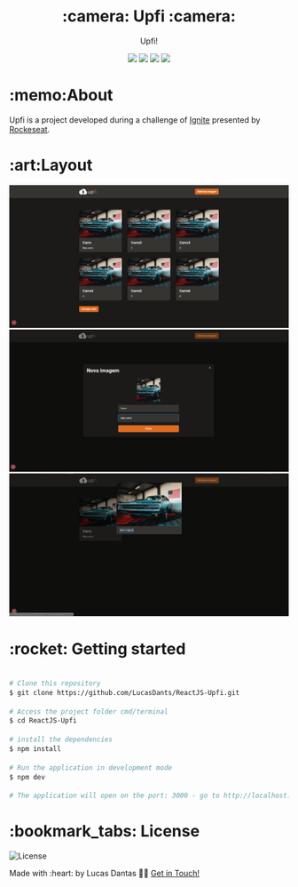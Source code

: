 <h1 align="center">:camera: Upfi :camera:</h1>
<p align="center">Upfi!</p>

<p align="center">
 <img  src="https://img.shields.io/github/package-json/dependency-version/LucasDants/ReactJS-Upfi/react">
 <img  src="https://img.shields.io/github/package-json/dependency-version/LucasDants/ReactJS-Upfi/next">
 <img  src="https://img.shields.io/github/package-json/dependency-version/LucasDants/ReactJS-Upfi/react-query">
 <img  src="https://img.shields.io/github/package-json/dependency-version/LucasDants/ReactJS-Upfi/dev/typescript">
</p>

<h1>:memo:About</h1>
<p>Upfi is a project developed during a challenge of <a href="https://rocketseat.com/">Ignite</a> presented by <a href="https://www.linkedin.com/school/rocketseat/">Rockeseat</a>.</p>

<h1>:art:Layout</h1>
<img  src="https://github.com/LucasDants/ReactJS-Upfi/blob/main/screenshots/lading.png">
<img  src="https://github.com/LucasDants/ReactJS-Upfi/blob/main/screenshots/AddImage.png">
<img  src="https://github.com/LucasDants/ReactJS-Upfi/blob/main/screenshots/viewImage.png">


<h1>:rocket: Getting started</h1>

```bash

# Clone this repository
$ git clone https://github.com/LucasDants/ReactJS-Upfi.git

# Access the project folder cmd/terminal
$ cd ReactJS-Upfi

# install the dependencies
$ npm install

# Run the application in development mode
$ npm dev

# The application will open on the port: 3000 - go to http://localhost:3000

```

<h1>:bookmark_tabs: License</h1>
 <img  src="https://img.shields.io/github/license/LucasDants/ReactJS-Upfi" alt="License">

 <p>Made with :heart: by Lucas Dantas 👋🏽 <a href="https://www.linkedin.com/in/lucasdants/">Get in Touch!</a></p>
